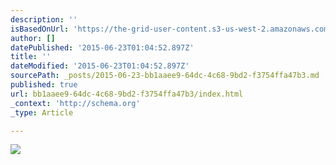 ```yaml
---
description: ''
isBasedOnUrl: 'https://the-grid-user-content.s3-us-west-2.amazonaws.com/8eb989a7-6a90-43ce-80e4-28ed2c1b58b6.jpg'
author: []
datePublished: '2015-06-23T01:04:52.897Z'
title: ''
dateModified: '2015-06-23T01:04:52.897Z'
sourcePath: _posts/2015-06-23-bb1aaee9-64dc-4c68-9bd2-f3754ffa47b3.md
published: true
url: bb1aaee9-64dc-4c68-9bd2-f3754ffa47b3/index.html
_context: 'http://schema.org'
_type: Article

---
```

![](https://the-grid-user-content.s3-us-west-2.amazonaws.com/8eb989a7-6a90-43ce-80e4-28ed2c1b58b6.jpg)